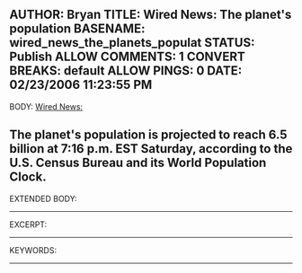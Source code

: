 AUTHOR: Bryan
TITLE: Wired News: The planet's population
BASENAME: wired_news_the_planets_populat
STATUS: Publish
ALLOW COMMENTS: 1
CONVERT BREAKS: __default__
ALLOW PINGS: 0
DATE: 02/23/2006 11:23:55 PM
-----
BODY:
<a title="Wired News: " href="http://www.wired.com/news/technology/0,70238-0.html?tw=rss.technology">Wired News: </a>

The planet's population is projected to reach 6.5 billion at 7:16 p.m. EST Saturday, according to the U.S. Census Bureau and its World Population Clock.
-----
EXTENDED BODY:

-----
EXCERPT:

-----
KEYWORDS:

-----


